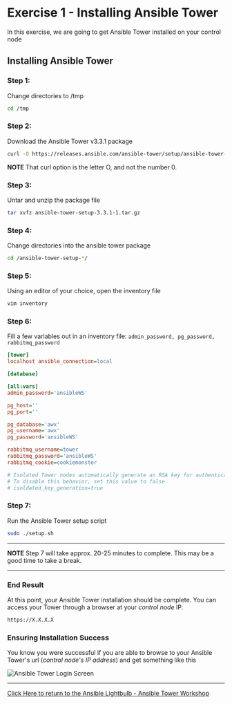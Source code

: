 # Exercise 1 - Installing Ansible Tower

In this exercise, we are going to get Ansible Tower installed on your control node

## Installing Ansible Tower


### Step 1:

Change directories to /tmp

```bash
cd /tmp
```

### Step 2:

Download the Ansible Tower v3.3.1 package

```bash
curl -O https://releases.ansible.com/ansible-tower/setup/ansible-tower-setup-3.3.1-1.tar.gz
```
**NOTE**
That curl option is the letter O, and not the number 0.

### Step 3:

Untar and unzip the package file

```bash
tar xvfz ansible-tower-setup-3.3.1-1.tar.gz
```

### Step 4:

Change directories into the ansible tower package

```bash
cd /ansible-tower-setup-*/
```

### Step 5:

Using an editor of your choice, open the inventory file

```bash
vim inventory
```

### Step 6:

Fill a few variables out in an inventory file: `admin_password, pg_password, rabbitmq_password`

```ini
[tower]
localhost ansible_connection=local

[database]

[all:vars]
admin_password='ansibleWS'

pg_host=''
pg_port=''

pg_database='awx'
pg_username='awx'
pg_password='ansibleWS'

rabbitmq_username=tower
rabbitmq_password='ansibleWS'
rabbitmq_cookie=cookiemonster

# Isolated Tower nodes automatically generate an RSA key for authentication;
# To disable this behavior, set this value to false
# isoldated_key_generation=true

```

### Step 7:

Run the Ansible Tower setup script

```bash
sudo ./setup.sh
```

---
**NOTE**
Step 7 will take approx. 20-25 minutes to complete.  This may be a good time to take a break.

---


### End Result

At this point, your Ansible Tower installation should be complete.
You can access your Tower through a browser at your *control node* IP.

```bash
https://X.X.X.X
```

### Ensuring Installation Success

You know you were successful if you are able to browse to your Ansible Tower's url (_control node's IP address_) and get something like this

![Ansible Tower Login Screen](ansible-lab-figure01-logon-screen.png)

---

[Click Here to return to the Ansible Lightbulb - Ansible Tower Workshop](../README.md)
